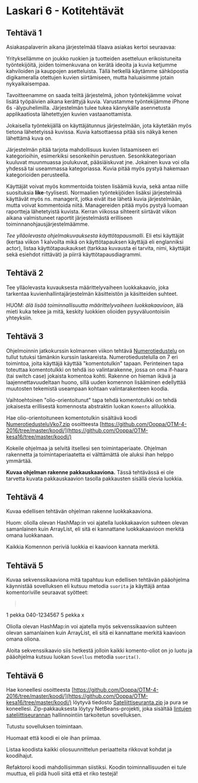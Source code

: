 # Laskari 6 - Kotitehtävät

## Tehtävä 1

Asiakaspalaverin aikana järjestelmää tilaava asiakas kertoi seuraavaa:

Yrityksellämme on joukko ruokien ja tuotteiden asetteluun erikoistuneita työntekijöitä, joiden toimenkuvana on kerätä ideoita ja kuvia ketjumme kahviloiden ja kauppojen asetteluista.  Tällä hetkellä käytämme sähköpostia digikameralla otettujen kuvien siirtämiseen, mutta haluaisimme jotain nykyaikaisempaa.

Tavoitteenamme on saada teiltä järjestelmä, johon työntekijämme voivat lisätä työpäivien aikana kerättyjä kuvia.  Varustamme työntekijämme iPhone 6s -älypuhelimilla. Järjestelmän tulee tukea kännykälle asennetusta applikaatiosta lähetettyjen kuvien vastaanottamista.

Jokaisella työntekijällä on käyttäjätunnus järjestelmään, jota käytetään myös tietona lähetetyissä kuvissa. Kuvia katsottaessa pitää siis näkyä kenen lähettämä kuva on.

Järjestelmän pitää tarjota mahdollisuus kuvien listaamiseen eri kategorioihin, esimerkiksi sesonkeihin perustuen. Sesonkikategoriaan kuuluvat muunmuassa joulukuvat, pääsiäiskuvat jne.  Jokainen kuva voi olla yhdessä tai useammassa kategoriassa. Kuvia pitää myös pystyä hakemaan kategorioiden perusteella.

Käyttäjät voivat myös kommentoida toisten lisäämiä kuvia, sekä antaa niille suosituksia __like__-tyylisesti.  Normaalien työntekijöiden lisäksi järjestelmää käyttävät myös ns. managerit, jotka eivät itse lähetä kuvia järjestelmään, mutta voivat kommentoida niitä.  Managereiden pitää myös pystyä luomaan raportteja lähetetyistä kuvista. Kerran viikossa sihteerit siirtävät viikon aikana valmistuneet raportit järjestelmästä erilliseen toiminnanohjausjärjestelmäämme.

*Tee ylläolevasta ohjelmakuvauksesta käyttötapausmalli*. Eli etsi käyttäjät (kertaa viikon 1 kalvoilta mikä on käyttötapauksen käyttäjä eli englanniksi actor), listaa käyttötapaukaukset (tarkkaa kuvausta ei tarvita, nimi, käyttäjät sekä esiehdot riittävät) ja piirrä käyttötapausdiagrammi.

## Tehtävä 2

Tee ylläolevasta kuvauksesta määrittelyvaiheen luokkakaavio, joka tarkentaa kuvienhallintajärjestelmän käsitteistön ja käsitteiden suhteet.

HUOM: *älä lisää toiminnallisuutta määrittelyvaiheen luokkakaavioon*, älä mieti kuka tekee ja mitä, keskity luokkien olioiden pysyväluontoisiin yhteyksiin.

## Tehtävä 3

Ohjelmoinnin jatkokurssin kolmannen viikon tehtävä [Numerotiedustelu](http://www.cs.helsinki.fi/group/java/s15-materiaali/viikko10/#151numerotiedustelu) on tullut tutuksi tämänkin kurssin laskareista. Numerotiedustelulla on 7 eri toimintoa, joita käyttäjä käyttää "komentotulkin" tapaan. Perinteinen tapa toteuttaa komentotulkki on tehdä iso valintarakenne, jossa on oma if-haara (tai switch case) jokaista komentoa kohti. Rakenne on hieman ikävä ja laajennettavuudeltaan huono, sillä uuden komennon lisääminen edellyttää muutosten tekemistä useampaan kohtaan valintarakenteen koodia.

Vaihtoehtoinen "olio-orientoitunut" tapa tehdä komentotulkki on tehdä jokaisesta erillisestä komennosta abstraktin luokan <code>Komento</code> aliluokkia.

Hae olio-orientoituneen komentotulkin sisältävä koodi [NumerotiedusteluVko7.zip](/koodi/NumerotiedusteluVko7.zip?raw=true) osoitteesta
[https://github.com/Ooppa/OTM-4-2016/tree/master/koodi/](https://github.com/Ooppa/OTM-kesa16/tree/master/koodi/)

Kokeile ohjelmaa ja selvitä itsellesi sen toimintaperiaate. Ohjelman rakennetta ja toimintaperiaatetta ei välttämättä ole aluksi ihan helppo ymmärtää.

**Kuvaa ohjelman rakenne pakkauskaaviona.** Tässä tehtävässä ei ole tarvetta kuvata pakkauskaavion tasolla pakkausten sisällä olevia luokkia.

## Tehtävä 4

Kuvaa edellisen tehtävän ohjelman rakenne luokkakaaviona.

Huom: oliolla olevan HashMap:in voi ajatella luokkakaavion suhteen olevan samanlainen kuin ArrayList, eli sitä ei kannattane luokkakaavioon merkitä omana luokkanaan.

Kaikkia Komennon periviä luokkia ei kaavioon kannata merkitä.

## Tehtävä 5

Kuvaa sekvenssikaaviona mitä tapahtuu kun edellisen tehtävän pääohjelma käynnistää sovelluksen eli kutsuu metodia <code>suorita</code> ja käyttäjä antaa komentoriville seuraavat syötteet:

> <pre>
1
pekka
040-1234567
5
pekka
x
</pre>

Oliolla olevan HashMap:in voi ajatella myös sekvenssikaavion suhteen olevan samanlainen kuin ArrayList, eli sitä ei kannattane merkitä kaavioon omana oliona.

Aloita sekvenssikaavio siis hetkestä jolloin kaikki komento-oliot on jo luotu ja pääohjelma kutsuu luokan <code>Sovellus</code> metodia <code>suorita()</code>.

## Tehtävä 6

Hae koneellesi osoitteesta [https://github.com/Ooppa/OTM-4-2016/tree/master/koodi/](https://github.com/Ooppa/OTM-kesa16/tree/master/koodi/) löytyvä tiedosto [Sateliittiseuranta.zip](/koodi/Sateliittiseuranta.zip?raw=true) ja pura se koneellesi. Zip-pakkauksesta löytyy NetBeans-projekti, joka sisältää [lintujen sateliittiseurannan](https://www.luomus.fi/fi/satelliittiseurannat) hallinnointiin tarkoitetun sovelluksen.

Tutustu sovelluksen toimintaan.

Huomaat että koodi ei ole ihan priimaa.

Listaa koodista kaikki oliosuunnittelun periaatteita rikkovat kohdat ja koodihajut.

Refaktoroi koodi mahdollisimman siistiksi. Koodin toiminnallisuuden ei tule muuttua, eli pidä huoli siitä että et riko testejä!
